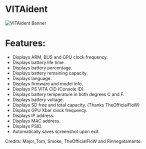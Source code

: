 # VITAident

![VITAident Banner](http://i.imgur.com/X8f2S3Q.png)

# Features:
- Displays ARM, BUS and GPU clock frequency.
- Displays battery life time.
- Displays battery percentage.
- Displays battery remaining capacity.
- Displays language.
- Displays firmware and model info.
- Displays PS VITA CID (Console ID).
- Displays battery temperature in both degrees C and F.
- Displays battery voltage.
- Displays SD free and total capacity. (Thanks TheOfficialFloW)
- Displays GPU Xbar clock frequency.
- Displays IP address.
- Displays MAC address.
- Displays PSID.
- Automatically saves screenshot upon exit.


Credits: 
Major_Tom, Smoke, TheOfficialFloW and Rinnegatamante.
